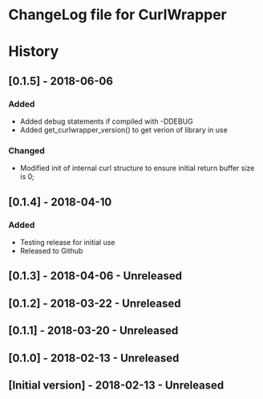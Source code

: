# ChangeLog file for CurlWrapper

# History
## [0.1.5] - 2018-06-06
### Added
 - Added debug statements if compiled with -DDEBUG
-  Added get_curlwrapper_version() to get verion of library in use
### Changed
 - Modified init of internal curl structure to ensure initial return buffer size is 0;
 
## [0.1.4] - 2018-04-10
### Added
 - Testing release for initial use
 - Released to Github

## [0.1.3] - 2018-04-06 - Unreleased
## [0.1.2] - 2018-03-22 - Unreleased
## [0.1.1] - 2018-03-20 - Unreleased
## [0.1.0] - 2018-02-13 - Unreleased
## [Initial version] - 2018-02-13 - Unreleased
